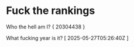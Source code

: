 # Fuck the rankings

Who the hell am I?
{ 20304438 }

What fucking year is it?
[ 2025-05-27T05:26:40Z ]
